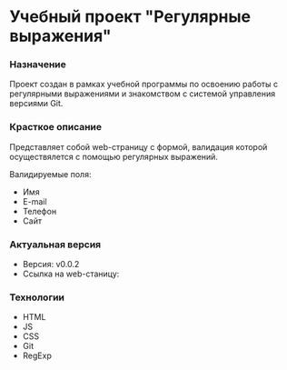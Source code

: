 # Учебный проект "Регулярные выражения"

### Назначение

Проект создан в рамках учебной программы по освоению работы с регулярными выражениями и знакомством с системой управления версиями Git.

### Красткое описание

Представляет собой web-страницу с формой, валидация которой осуществялется с помощью регулярных выражений.

Валидируемые поля:

 - Имя
 - E-mail
 - Телефон
 - Сайт

### Актуальная версия

 - Версия: v0.0.2
 - Ссылка на web-станицу:
 
### Технологии

 - HTML
 - JS
 - CSS
 - Git
 - RegExp